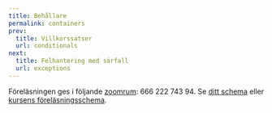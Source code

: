 ```yaml
---
title: Behållare
permalink: containers
prev:
  title: Villkorssatser
  url: conditionals
next:
  title: Felhantering med särfall
  url: exceptions
---
```

Föreläsningen ges i följande [zoomrum][zoom-room]: 666 222 743 94. Se [ditt 
schema][schedule-personal] eller [kursens föreläsningsschema][schedule].

[zoom-room]: https://kth-se.zoom.us/j/66622274394
[schedule-personal]: https://www.kth.se/social/home/personal-menu/schema/
[schedule]: https://cloud.timeedit.net/kth/web/public01/ri1Y9X94Q5wZ6QQvx80Z0Yo5yyY48Z93Z775Q05Qg626QYy6.html#contentlinks

